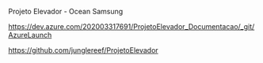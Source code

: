 Projeto Elevador - Ocean Samsung 

https://dev.azure.com/202003317691/ProjetoElevador_Documentacao/_git/AzureLaunch

https://github.com/junglereef/ProjetoElevador
